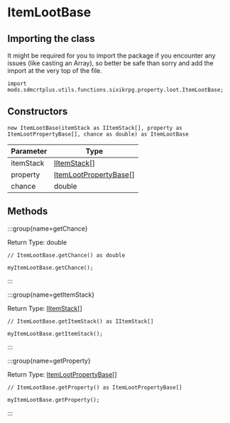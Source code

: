 # ItemLootBase

## Importing the class

It might be required for you to import the package if you encounter any issues (like casting an Array), so better be safe than sorry and add the import at the very top of the file.
```zenscript
import mods.sdmcrtplus.utils.functions.sixikrpg.property.loot.ItemLootBase;
```


## Constructors


```zenscript
new ItemLootBase(itemStack as IItemStack[], property as ItemLootPropertyBase[], chance as double) as ItemLootBase
```
| Parameter |                                                  Type                                                  |
|-----------|--------------------------------------------------------------------------------------------------------|
| itemStack | [IItemStack](/vanilla/api/item/IItemStack)[]                                                           |
| property  | [ItemLootPropertyBase](/mods/sdmcrtplus/utils/functions/sixikrpg/property/loot/ItemLootPropertyBase)[] |
| chance    | double                                                                                                 |



## Methods

:::group{name=getChance}

Return Type: double

```zenscript
// ItemLootBase.getChance() as double

myItemLootBase.getChance();
```

:::

:::group{name=getItemStack}

Return Type: [IItemStack](/vanilla/api/item/IItemStack)[]

```zenscript
// ItemLootBase.getItemStack() as IItemStack[]

myItemLootBase.getItemStack();
```

:::

:::group{name=getProperty}

Return Type: [ItemLootPropertyBase](/mods/sdmcrtplus/utils/functions/sixikrpg/property/loot/ItemLootPropertyBase)[]

```zenscript
// ItemLootBase.getProperty() as ItemLootPropertyBase[]

myItemLootBase.getProperty();
```

:::


